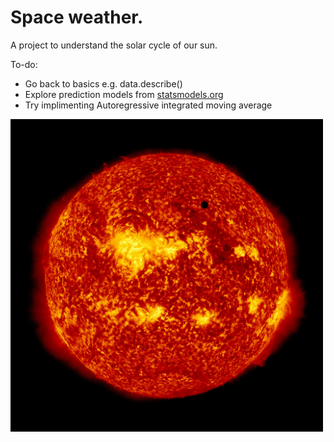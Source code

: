 # Space weather.

A project to understand the solar cycle of our sun.

To-do:
- Go back to basics e.g. data.describe()
- Explore prediction models from <a href="https://www.statsmodels.org/dev/index.html">statsmodels.org</a>
- Try implimenting Autoregressive integrated moving average


<img src="TransitOfVenus.jpg" alt="image" width="500" height="auto">
